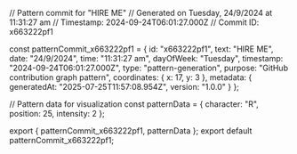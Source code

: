 // Pattern commit for "HIRE ME"
// Generated on Tuesday, 24/9/2024 at 11:31:27 am
// Timestamp: 2024-09-24T06:01:27.000Z
// Commit ID: x663222pf1

const patternCommit_x663222pf1 = {
  id: "x663222pf1",
  text: "HIRE ME",
  date: "24/9/2024",
  time: "11:31:27 am",
  dayOfWeek: "Tuesday",
  timestamp: "2024-09-24T06:01:27.000Z",
  type: "pattern-generation",
  purpose: "GitHub contribution graph pattern",
  coordinates: {
    x: 17,
    y: 3
  },
  metadata: {
    generatedAt: "2025-07-25T11:57:08.954Z",
    version: "1.0.0"
  }
};

// Pattern data for visualization
const patternData = {
  character: "R",
  position: 25,
  intensity: 2
};

export { patternCommit_x663222pf1, patternData };
export default patternCommit_x663222pf1;
